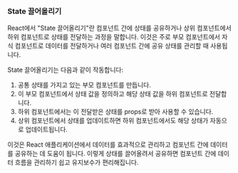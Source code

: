 ### State 끌어올리기

React에서 "State 끌어올리기"란 컴포넌트 간에 상태를 공유하거나 상위 컴포넌트에서 하위 컴포넌트로 상태를 전달하는 과정을 말합니다. 이것은 주로 부모 컴포넌트에서 자식 컴포넌트로 데이터를 전달하거나 여러 컴포넌트 간에 공유 상태를 관리할 때 사용됩니다.

State 끌어올리기는 다음과 같이 작동합니다:

1. 공통 상태를 가지고 있는 부모 컴포넌트를 만듭니다.
2. 이 부모 컴포넌트에서 상태 값을 정의하고 해당 상태 값을 하위 컴포넌트로 전달합니다.
3. 하위 컴포넌트에서는 이 전달받은 상태를 props로 받아 사용할 수 있습니다.
4. 상위 컴포넌트에서 상태를 업데이트하면 하위 컴포넌트에서도 해당 상태가 자동으로 업데이트됩니다.

이것은 React 애플리케이션에서 데이터를 효과적으로 관리하고 컴포넌트 간에 데이터를 공유하는 데 도움이 됩니다. 이렇게 상태를 끌어올려서 공유하면 컴포넌트 간에 데이터 흐름을 관리하기 쉽고 유지보수가 편리해집니다.
